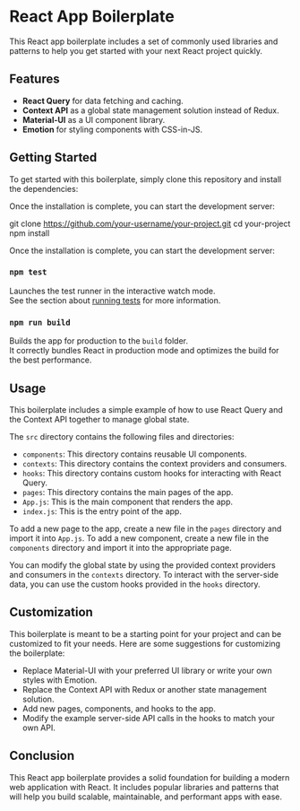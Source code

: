 # React App Boilerplate

This React app boilerplate includes a set of commonly used libraries and patterns to help you get started with your next React project quickly.

## Features

- **React Query** for data fetching and caching.
- **Context API** as a global state management solution instead of Redux.
- **Material-UI** as a UI component library.
- **Emotion** for styling components with CSS-in-JS.

## Getting Started

To get started with this boilerplate, simply clone this repository and install the dependencies:


Once the installation is complete, you can start the development server:

git clone https://github.com/your-username/your-project.git
cd your-project
npm install


Once the installation is complete, you can start the development server:

### `npm test`

Launches the test runner in the interactive watch mode.\
See the section about [running tests](https://facebook.github.io/create-react-app/docs/running-tests) for more information.

### `npm run build`

Builds the app for production to the `build` folder.\
It correctly bundles React in production mode and optimizes the build for the best performance.

## Usage

This boilerplate includes a simple example of how to use React Query and the Context API together to manage global state.

The `src` directory contains the following files and directories:

- `components`: This directory contains reusable UI components.
- `contexts`: This directory contains the context providers and consumers.
- `hooks`: This directory contains custom hooks for interacting with React Query.
- `pages`: This directory contains the main pages of the app.
- `App.js`: This is the main component that renders the app.
- `index.js`: This is the entry point of the app.

To add a new page to the app, create a new file in the `pages` directory and import it into `App.js`. To add a new component, create a new file in the `components` directory and import it into the appropriate page.

You can modify the global state by using the provided context providers and consumers in the `contexts` directory. To interact with the server-side data, you can use the custom hooks provided in the `hooks` directory.

## Customization

This boilerplate is meant to be a starting point for your project and can be customized to fit your needs. Here are some suggestions for customizing the boilerplate:

- Replace Material-UI with your preferred UI library or write your own styles with Emotion.
- Replace the Context API with Redux or another state management solution.
- Add new pages, components, and hooks to the app.
- Modify the example server-side API calls in the hooks to match your own API.

## Conclusion

This React app boilerplate provides a solid foundation for building a modern web application with React. It includes popular libraries and patterns that will help you build scalable, maintainable, and performant apps with ease.

